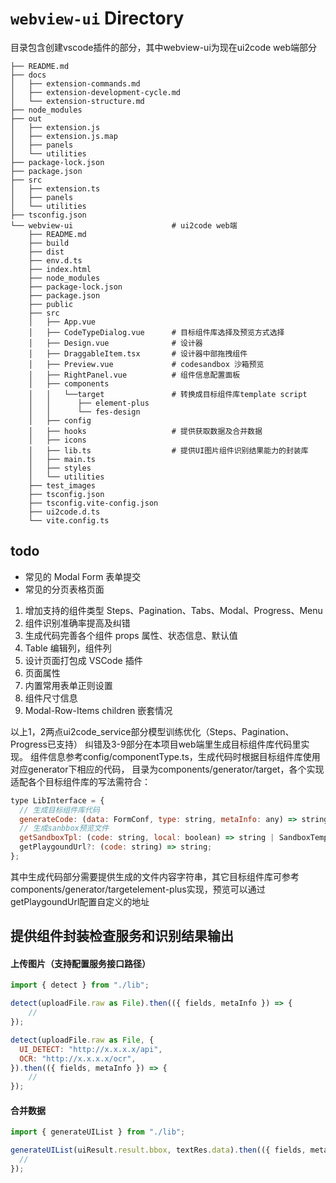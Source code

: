 # `webview-ui` Directory
目录包含创建vscode插件的部分，其中webview-ui为现在ui2code web端部分
```
├── README.md
├── docs
│   ├── extension-commands.md
│   ├── extension-development-cycle.md
│   └── extension-structure.md
├── node_modules
├── out
│   ├── extension.js
│   ├── extension.js.map
│   ├── panels
│   └── utilities
├── package-lock.json
├── package.json
├── src
│   ├── extension.ts
│   ├── panels
│   └── utilities
├── tsconfig.json
└── webview-ui                      # ui2code web端
    ├── README.md
    ├── build
    ├── dist
    ├── env.d.ts
    ├── index.html
    ├── node_modules
    ├── package-lock.json
    ├── package.json
    ├── public
    ├── src
    │   ├── App.vue
    │   ├── CodeTypeDialog.vue      # 目标组件库选择及预览方式选择
    │   ├── Design.vue              # 设计器
    │   ├── DraggableItem.tsx       # 设计器中部拖拽组件
    │   ├── Preview.vue             # codesandbox 沙箱预览
    │   ├── RightPanel.vue          # 组件信息配置面板
    │   ├── components
    │   │   └──target               # 转换成目标组件库template script
    │   │      ├── element-plus
    │   │      └── fes-design
    │   ├── config
    │   ├── hooks                   # 提供获取数据及合并数据
    │   ├── icons
    │   ├── lib.ts                  # 提供UI图片组件识别结果能力的封装库
    │   ├── main.ts
    │   ├── styles
    │   └── utilities
    ├── test_images
    ├── tsconfig.json
    ├── tsconfig.vite-config.json
    ├── ui2code.d.ts
    └── vite.config.ts
```
## todo

- 常见的 Modal Form 表单提交
- 常见的分页表格页面

1. 增加支持的组件类型 Steps、Pagination、Tabs、Modal、Progress、Menu
2. 组件识别准确率提高及纠错
3. 生成代码完善各个组件 props 属性、状态信息、默认值
4. Table 编辑列，组件列
5. 设计页面打包成 VSCode 插件
6. 页面属性
7. 内置常用表单正则设置
8. 组件尺寸信息
9. Modal-Row-Items children 嵌套情况

以上1，2两点ui2code_service部分模型训练优化（Steps、Pagination、Progress已支持）
纠错及3-9部分在本项目web端里生成目标组件库代码里实现。
组件信息参考config/componentType.ts，生成代码时根据目标组件库使用对应generator下相应的代码，
目录为components/generator/target，各个实现适配各个目标组件库的写法需符合：

```javascript
type LibInterface = {
  // 生成目标组件库代码
  generateCode: (data: FormConf, type: string, metaInfo: any) => string;
  // 生成sanbbox预览文件
  getSandboxTpl: (code: string, local: boolean) => string | SandboxTemplateConfig;
  getPlaygoundUrl?: (code: string) => string;
};
```
其中生成代码部分需要提供生成的文件内容字符串，其它目标组件库可参考components/generator/targetelement-plus实现，预览可以通过getPlaygoundUrl配置自定义的地址

## 提供组件封装检查服务和识别结果输出

#### 上传图片（支持配置服务接口路径）

```js
import { detect } from "./lib";

detect(uploadFile.raw as File).then(({ fields, metaInfo }) => {
    //
});

detect(uploadFile.raw as File, {
  UI_DETECT: "http://x.x.x.x/api",
  OCR: "http://x.x.x.x/ocr",
}).then(({ fields, metaInfo }) => {
    //
});
```

#### 合并数据

```js
import { generateUIList } from "./lib";

generateUIList(uiResult.result.bbox, textRes.data).then(({ fields, metaInfo }) => {
  //
});
```
